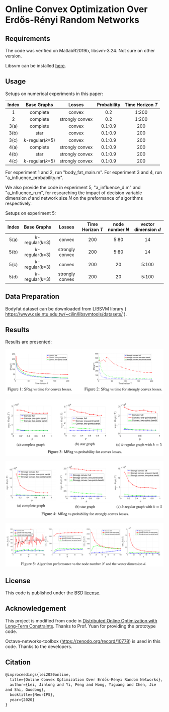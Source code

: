 

# Online Convex Optimization Over Erdős-Rényi Random Networks

[^_^]: # (This repository is the official implementation of [Online Convex Optimization Over Erdős-Rényi Random Networks].)


## Requirements

The code was verified on MatlabR2019b, libsvm-3.24. Not sure on other version.

Libsvm can be installed [here](https://www.csie.ntu.edu.tw/~cjlin/libsvm/).



## Usage

Setups on numerical experiments in this paper:


| Index        | Base Graphs | Losses  | Probability |  Time Horizon *T*
| :------: | :------: | :------: | :--------------: | :--------------: |
| 1   |     complete      |      convex      | 0.2 | 1:200
| 2   |     complete      |      strongly convex      | 0.2 | 1:200
| 3(a)   |     complete      |      convex      | 0.1:0.9 | 200
| 3(b)   |     star      |      convex      | 0.1:0.9 | 200
| 3(c)   |     *k*-regular(*k*=5)      |      convex      | 0.1:0.9 | 200
| 4(a)   |     complete      |      strongly convex      | 0.1:0.9 | 200
| 4(b)   |     star      |      strongly convex      | 0.1:0.9 | 200
| 4(c)   |     *k*-regular(*k*=5)      |      strongly convex      | 0.1:0.9 | 200

For experiment 1 and 2, run "body_fat_main.m". For experiment 3 and 4, run "a_influence_probability.m".

We also provide the code in experiment 5, "a_influence_d.m" and "a_influence_n.m", for researching the impact of decision variable dimension *d* and network size *N* on the preformance of algorithms respectively.

Setups on experiment 5:

| Index        | Base Graphs | Losses |  Time Horizon *T* | node number *N*  | vector dimension *d*
| :------: | :------: | :------: | :--------------: | :--------------: | :--------------: |
| 5(a)   |     *k*-regular(*k*=3)      |      convex    | 200 | 5:80 | 14
| 5(b)   |     *k*-regular(*k*=3)      |     strongly convex    | 200 | 5:80 | 14
| 5(c)   |     *k*-regular(*k*=3)      |      convex    | 200 | 20 | 5:100
| 5(d)   |     *k*-regular(*k*=3)      |     strongly convex    | 200 | 20 | 5:100

## Data Preparation

Bodyfat dataset can be downloaded from LIBSVM library ( https://www.csie.ntu.edu.tw/~cjlin/libsvmtools/datasets/ ).


## Results


Results are presented:


![avatar](https://raw.githubusercontent.com/TJ2020Lab/Online-Convex-Optimization/main/pic/1%262.png)


![avatar](https://raw.githubusercontent.com/TJ2020Lab/Online-Convex-Optimization/main/pic/3.png)


![avatar](https://raw.githubusercontent.com/TJ2020Lab/Online-Convex-Optimization/main/pic/4.png)


![avatar](https://raw.githubusercontent.com/TJ2020Lab/Online-Convex-Optimization/main/pic/5.png)


## License

This code is published under the BSD [license](http://strategic.mit.edu/docs/matlab_networks/license.txt).


## Acknowledgement

This project is modified from code in  [Distributed Online Optimization with Long-Term Constraints](https://arxiv.org/abs/1912.09705). Thanks to Prof. Yuan for providing the prototype code.

Octave-networks-toolbox (https://zenodo.org/record/10778) is used in this code. Thanks to the developers.

## Citation

```
@inproceedings{lei2020online,
  title={Online Convex Optimization Over Erdős-Rényi Random Networks},
  author={Lei, Jinlong and Yi, Peng and Hong, Yiguang and Chen, Jie and Shi, Guodong},
  booktitle={NeurIPS},
  year={2020}
}
```
